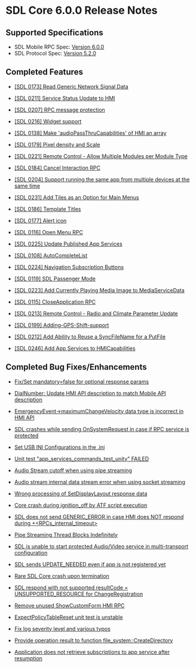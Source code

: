 # SDL Core 6.0.0 Release Notes

## Supported Specifications

- SDL Mobile RPC Spec: [Version 6.0.0](https://github.com/smartdevicelink/rpc_spec/releases/tag/6.0.0)
- SDL Protocol Spec: [Version 5.2.0](https://github.com/smartdevicelink/protocol_spec/releases/tag/5.2.0)

## Completed Features

- [[SDL 0173] Read Generic Network Signal Data](https://github.com/smartdevicelink/sdl_core/issues/2840)

- [[SDL 0211] Service Status Update to HMI](https://github.com/smartdevicelink/sdl_core/issues/2791)

- [[SDL 0207] RPC message protection](https://github.com/smartdevicelink/sdl_core/issues/2816)

- [[SDL 0216] Widget support](https://github.com/smartdevicelink/sdl_core/issues/2918)

- [[SDL 0138] Make 'audioPassThruCapabilities' of HMI an array ](https://github.com/smartdevicelink/sdl_core/issues/2024)

- [[SDL 0179] Pixel density and Scale](https://github.com/smartdevicelink/sdl_core/issues/2319)

- [[SDL 0221] Remote Control - Allow Multiple Modules per Module Type](https://github.com/smartdevicelink/sdl_core/issues/2919)

- [[SDL 0184] Cancel Interaction RPC](https://github.com/smartdevicelink/sdl_core/issues/2533)

- [[SDL 0204] Support running the same app from multiple devices at the same time](https://github.com/smartdevicelink/sdl_core/issues/2763)

- [[SDL 0231] Add Tiles as an Option for Main Menus](https://github.com/smartdevicelink/sdl_core/issues/2925)

- [[SDL 0186] Template Titles](https://github.com/smartdevicelink/sdl_core/issues/2393)

- [[SDL 0177] Alert icon](https://github.com/smartdevicelink/sdl_core/issues/2287)

- [[SDL 0116] Open Menu RPC](https://github.com/smartdevicelink/sdl_core/issues/1937)

- [[SDL 0225] Update Published App Services](https://github.com/smartdevicelink/sdl_core/issues/2911)

- [[SDL 0108] AutoCompleteList](https://github.com/smartdevicelink/sdl_core/issues/1858)

- [[SDL 0224] Navigation Subscription Buttons](https://github.com/smartdevicelink/sdl_core/issues/2917)

- [[SDL 0119] SDL Passenger Mode](https://github.com/smartdevicelink/sdl_core/issues/2134)

- [[SDL 0223] Add Currently Playing Media Image to MediaServiceData](https://github.com/smartdevicelink/sdl_core/issues/2897)

- [[SDL 0115] CloseApplication RPC](https://github.com/smartdevicelink/sdl_core/issues/1931)

- [[SDL 0213] Remote Control - Radio and Climate Parameter Update](https://github.com/smartdevicelink/sdl_core/issues/2793)

- [[SDL 0199] Adding-GPS-Shift-support](https://github.com/smartdevicelink/sdl_core/issues/2639)

- [[SDL 0212] Add Ability to Reuse a SyncFileName for a PutFile](https://github.com/smartdevicelink/sdl_core/issues/2799)

- [[SDL 0246] Add App Services to HMICapabilities](https://github.com/smartdevicelink/sdl_core/issues/2998)

## Completed Bug Fixes/Enhancements

- [Fix/Set mandatory=false for optional response params](https://github.com/smartdevicelink/sdl_core/pull/3052)

- [DialNumber: Update HMI API description to match Mobile API description](https://github.com/smartdevicelink/sdl_core/issues/2408)

- [EmergencyEvent->maximumChangeVelocity data type is incorrect in HMI API](https://github.com/smartdevicelink/sdl_core/issues/2735)

- [SDL crashes while sending OnSystemRequest in case if RPC service is protected](https://github.com/smartdevicelink/sdl_core/issues/2922)

- [Set USB INI Configurations in the .ini](https://github.com/smartdevicelink/sdl_core/issues/2971)

- [Unit test "app_services_commands_test_unity" FAILED](https://github.com/smartdevicelink/sdl_core/issues/2936)

- [Audio Stream cutoff when using pipe streaming](https://github.com/smartdevicelink/sdl_core/issues/2633)

- [Audio stream internal data stream error when using socket streaming](https://github.com/smartdevicelink/sdl_core/issues/2945)

- [Wrong processing of SetDisplayLayout response data](https://github.com/smartdevicelink/sdl_core/issues/1392)

- [Core crash during ignition_off by ATF script execution](https://github.com/smartdevicelink/sdl_core/issues/2859)

- [SDL does not send GENERIC_ERROR in case HMI does NOT respond during <DefaultTimeout>+<RPCs_internal_timeout>](https://github.com/smartdevicelink/sdl_core/issues/1880)

- [Pipe Streaming Thread Blocks Indefinitely](https://github.com/smartdevicelink/sdl_core/issues/3072)

- [SDL is unable to start protected Audio/Video service in multi-transport configuration](https://github.com/smartdevicelink/sdl_core/issues/3059)

- [SDL sends UPDATE_NEEDED even if app is not registered yet](https://github.com/smartdevicelink/sdl_core/issues/2995)

- [Rare SDL Core crash upon termination](https://github.com/smartdevicelink/sdl_core/issues/2787)

- [SDL respond with not supported resultCode = UNSUPPORTED_RESOURCE for ChangeRegistration](https://github.com/smartdevicelink/sdl_core/issues/1694)

- [Remove unused ShowCustomForm HMI RPC](https://github.com/smartdevicelink/sdl_core/issues/2717)

- [ExpectPolicyTableReset unit test is unstable](https://github.com/smartdevicelink/sdl_core/issues/3098)

- [Fix log severity level and various typos](https://github.com/smartdevicelink/sdl_core/issues/2694)

- [Provide operation result to function file_system::CreateDirectory](https://github.com/smartdevicelink/sdl_core/issues/2695)

- [Application does not retrieve subscriptions to app service after resumption ](https://github.com/smartdevicelink/sdl_core/issues/3096)
